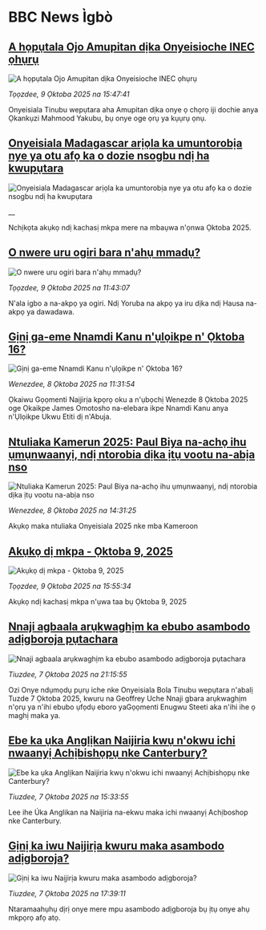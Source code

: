 # BBC News Ìgbò## [A họpụtala Ojo Amupitan dịka Onyeisioche INEC ọhụrụ](https://www.bbc.com/igbo/articles/ce847n7r5peo?at_medium=RSS&at_campaign=rss?at_campaign=githubrss)![A họpụtala Ojo Amupitan dịka Onyeisioche INEC ọhụrụ](https://ichef.bbci.co.uk/ace/ws/240/cpsprodpb/f05a/live/08b9a5d0-a526-11f0-92db-77261a15b9d2.jpg)_Tọọzdee, 9 Ọktoba 2025 na 15:47:41_Onyeisiala Tinubu wepụtara aha Amupitan dịka onye ọ chọrọ iji dochie anya Ọkankụzi Mahmood Yakubu, bụ onye oge ọrụ ya kụụrụ ọnụ.## [Onyeisiala Madagascar arịọla ka umuntorobịa nye ya otu afọ ka o dozie nsogbu ndị ha kwupụtara](https://www.bbc.co.uk/igbo/live/c3w52xlgxxpt?at_medium=RSS&at_campaign=rss?at_campaign=githubrss)![Onyeisiala Madagascar arịọla ka umuntorobịa nye ya otu afọ ka o dozie nsogbu ndị ha kwupụtara](https://ichef.bbci.co.uk/ace/standard/240/cpsprodpb/85cf/live/ade67a20-a4ee-11f0-92db-77261a15b9d2.jpg)__Nchịkọta akụkọ ndị kachasị mkpa mere na mbaụwa n'ọnwa Ọktoba 2025.## [O nwere uru ogiri bara n'ahụ mmadụ?](https://www.bbc.com/igbo/articles/cpd97zv7g6jo?at_medium=RSS&at_campaign=rss?at_campaign=githubrss)![O nwere uru ogiri bara n'ahụ mmadụ?](https://ichef.bbci.co.uk/ace/ws/240/cpsprodpb/a00e/live/47964f50-a13f-11f0-9be2-514f62a90aaf.jpg)_Tọọzdee, 9 Ọktoba 2025 na 11:43:07_N'ala igbo a na-akpọ ya ogiri. Ndị Yoruba na akpọ ya iru dịka ndị Hausa na-akpọ ya dawadawa.## [Gịnị ga-eme Nnamdi Kanu n'ụlọikpe n' Ọktoba 16?](https://www.bbc.com/igbo/articles/c9wdgjg81kpo?at_medium=RSS&at_campaign=rss?at_campaign=githubrss)![Gịnị ga-eme Nnamdi Kanu n'ụlọikpe n' Ọktoba 16?](https://ichef.bbci.co.uk/ace/ws/240/cpsprodpb/a982/live/f114dc50-a4fe-11f0-9779-cd87a9626924.jpg)_Wenezdee, 8 Ọktoba 2025 na 11:31:54_Ọkaiwu Gọọmenti Naịjirịa kpọrọ oku a n'ụbọchị Wenezde 8 Ọktoba 2025 oge Ọkaikpe James Omotosho na-elebara ikpe Nnamdi Kanu anya n'Ụlọikpe Ukwu Etiti dị n'Abuja.## [Ntuliaka Kamerun 2025: Paul Biya na-achọ ihu ụmụnwaanyị, ndị ntorobia dịka ịtụ vootu na-abịa nso](https://www.bbc.com/igbo/articles/ce326xx95gxo?at_medium=RSS&at_campaign=rss?at_campaign=githubrss)![Ntuliaka Kamerun 2025: Paul Biya na-achọ ihu ụmụnwaanyị, ndị ntorobia dịka ịtụ vootu na-abịa nso](https://ichef.bbci.co.uk/ace/ws/240/cpsprodpb/a13f/live/6d6818d0-a446-11f0-8a21-ff96e44d1cc2.jpg)_Wenezdee, 8 Ọktoba 2025 na 14:31:25_Akụkọ maka ntuliaka Onyeisiala 2025 nke mba Kameroon## [Akụkọ dị mkpa - Ọktoba 9, 2025](https://www.bbc.com/igbo/articles/c5yk0k4y23qo?at_medium=RSS&at_campaign=rss?at_campaign=githubrss)![Akụkọ dị mkpa - Ọktoba 9, 2025](https://ichef.bbci.co.uk/ace/ws/240/cpsprodpb/f1a0/live/52df1610-60be-11f0-a40e-a1af2950b220.jpg)_Tọọzdee, 9 Ọktoba 2025 na 15:55:34_Akụkọ ndị kachasị mkpa n'ụwa taa bụ Ọktoba 9, 2025## [Nnaji agbaala arụkwaghịm ka ebubo asambodo adịgboroja pụtachara](https://www.bbc.com/igbo/articles/cn0rjwd3ynyo?at_medium=RSS&at_campaign=rss?at_campaign=githubrss)![Nnaji agbaala arụkwaghịm ka ebubo asambodo adịgboroja pụtachara](https://ichef.bbci.co.uk/ace/ws/240/cpsprodpb/9448/live/b4272270-a3bf-11f0-92db-77261a15b9d2.png)_Tiuzdee, 7 Ọktoba 2025 na 21:15:55_Ozi Onye ndụmọdụ pụrụ iche nke Onyeisiala Bola Tinubu wepụtara n'abalị Tuzde 7 Ọktoba 2025, kwuru na Geoffrey Uche Nnaji gbara arụkwaghịm n'ọrụ ya n'ihi ebubo ụfọdụ eboro yaGọọmenti Enugwu Steeti aka n'ihi ihe ọ maghị maka ya.## [Ebe ka ụka Anglịkan Naijiria kwụ n'okwu ichi nwaanyị Achịbishọpụ nke Canterbury?](https://www.bbc.com/igbo/articles/clyqjej3vyqo?at_medium=RSS&at_campaign=rss?at_campaign=githubrss)![Ebe ka ụka Anglịkan Naijiria kwụ n'okwu ichi nwaanyị Achịbishọpụ nke Canterbury?](https://ichef.bbci.co.uk/ace/ws/240/cpsprodpb/bc47/live/7cbb95f0-a38d-11f0-b741-177e3e2c2fc7.jpg)_Tiuzdee, 7 Ọktoba 2025 na 15:33:55_Lee ihe Úka Anglikan na Naijiria na-ekwu maka ichi nwaanyị Achịboshop nke Canterbury.## [Gịnị ka iwu Naịjirịa kwuru maka asambodo adịgboroja?](https://www.bbc.com/igbo/articles/cvgr7x3z49wo?at_medium=RSS&at_campaign=rss?at_campaign=githubrss)![Gịnị ka iwu Naịjirịa kwuru maka asambodo adịgboroja?](https://ichef.bbci.co.uk/ace/ws/240/cpsprodpb/7494/live/2e3167d0-a3a0-11f0-95e7-93813d968835.jpg)_Tiuzdee, 7 Ọktoba 2025 na 17:39:11_Ntaramaahụhụ dịrị onye mere mpu asambodo adịgboroja bụ ịtụ onye ahụ mkpọrọ afọ atọ.